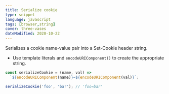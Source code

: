 ```yaml
---
title: Serialize cookie
type: snippet
language: javascript
tags: [browser,string]
cover: three-vases
dateModified: 2020-10-22
---
```


Serializes a cookie name-value pair into a Set-Cookie header string.

- Use template literals and `encodeURIComponent()` to create the appropriate string.

```js
const serializeCookie = (name, val) =>
  `${encodeURIComponent(name)}=${encodeURIComponent(val)}`;

serializeCookie('foo', 'bar'); // 'foo=bar'
```
